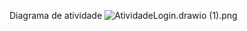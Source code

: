 Diagrama de atividade
![AtividadeLogin.drawio (1).png](/.attachments/AtividadeLogin.drawio%20(1)-027d0400-5a62-41d0-93c7-38f1365453ba.png)